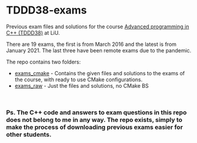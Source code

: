 # TDDD38-exams
Previous exam files and solutions for the course [Advanced programming in C++ (TDDD38)](https://www.ida.liu.se/~TDDD38/) at LiU.

There are 19 exams, the first is from March 2016 and the latest is from January 2021. The last three have been remote exams due to the pandemic. 

The repo contains two folders:

- [exams_cmake](exams_cmake/) - Contains the given files and solutions to the exams of the course, with ready to use CMake configurations.
- [exams_raw](exams_raw/) - Just the files and solutions, no CMake BS

<br />

### Ps. The C++ code and answers to exam questions in this repo does not belong to me in any way. The repo exists, simply to make the process of downloading previous exams easier for other students.